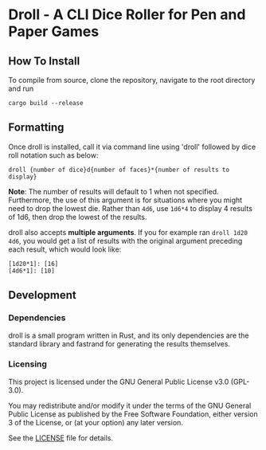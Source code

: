 # Droll - A CLI Dice Roller for Pen and Paper Games
## How To Install
To compile from source, clone the repository, navigate to the root directory and run
```
cargo build --release
```
## Formatting
Once droll is installed, call it via command line using 'droll' followed by dice roll notation
such as below:
```
droll {number of dice}d{number of faces}*{number of results to display}
```
**Note**: The number of results will default to 1 when not specified. Furthermore, the use of this
argument is for situations where you might need to drop the lowest die. Rather than ```4d6```,
use ```1d6*4``` to display 4 results of 1d6, then drop the lowest of the results.

droll also accepts **multiple arguments**. If you for example ran ```droll 1d20 4d6```, you would get a
list of results with the original argument preceding each result, which would look like:
```
[1d20*1]: [16]
[4d6*1]: [10]
```
## Development
### Dependencies
droll is a small program written in Rust, and its only dependencies are the standard library and fastrand
for generating the results themselves.

### Licensing
This project is licensed under the GNU General Public License v3.0 (GPL-3.0).

You may redistribute and/or modify it under the terms of the GNU General Public License
as published by the Free Software Foundation, either version 3 of the License, or (at your option) any later version.

See the [LICENSE](./LICENSE) file for details.
